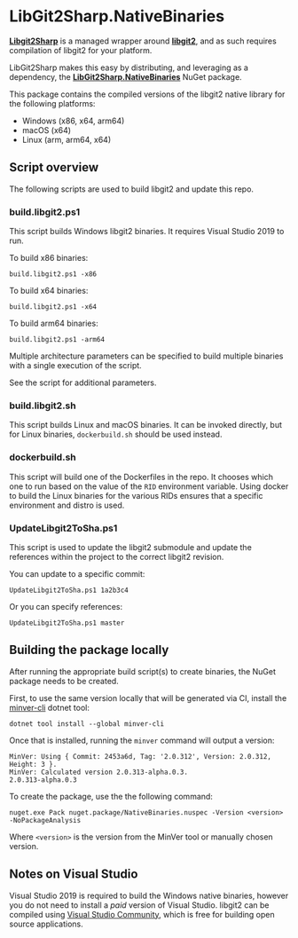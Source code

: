 # LibGit2Sharp.NativeBinaries

**[Libgit2Sharp][lg2s]** is a managed wrapper around **[libgit2][lg2]**, and as
such requires compilation of libgit2 for your platform.

LibGit2Sharp makes this easy by distributing, and leveraging as a dependency,
the **[LibGit2Sharp.NativeBinaries][lg2s-nb]** NuGet package.

This package contains the compiled versions of the libgit2 native library for
the following platforms:

 - Windows (x86, x64, arm64)
 - macOS (x64)
 - Linux (arm, arm64, x64)

 [lg2s-nb]: https://www.nuget.org/packages/LibGit2Sharp.NativeBinaries
 [lg2]: https://libgit2.github.com/
 [lg2s]: http://libgit2sharp.com/

## Script overview

The following scripts are used to build libgit2 and update this repo.

### build.libgit2.ps1

This script builds Windows libgit2 binaries. It requires Visual Studio 2019 to run.

To build x86 binaries:

```
build.libgit2.ps1 -x86
```

To build x64 binaries:

```
build.libgit2.ps1 -x64
```

To build arm64 binaries:

```
build.libgit2.ps1 -arm64
```

Multiple architecture parameters can be specified to build multiple binaries with a single execution of the script.

See the script for additional parameters.

### build.libgit2.sh

This script builds Linux and macOS binaries. It can be invoked directly, but for Linux binaries, `dockerbuild.sh` should be used instead.

### dockerbuild.sh

This script will build one of the Dockerfiles in the repo. It chooses which one to run based on the value of the `RID` environment variable. Using docker to build the Linux binaries for the various RIDs ensures that a specific environment and distro is used.

### UpdateLibgit2ToSha.ps1

This script is used to update the libgit2 submodule and update the references within the project to the correct libgit2 revision. 

You can update to a specific commit:

```
UpdateLibgit2ToSha.ps1 1a2b3c4
```

Or you can specify references:

```
UpdateLibgit2ToSha.ps1 master
```

## Building the package locally

After running the appropriate build script(s) to create binaries, the NuGet package needs to be created.

First, to use the same version locally that will be generated via CI, install the [minver-cli](https://www.nuget.org/packages/minver-cli) dotnet tool:

```
dotnet tool install --global minver-cli
```

Once that is installed, running the `minver` command will output a version:

```
MinVer: Using { Commit: 2453a6d, Tag: '2.0.312', Version: 2.0.312, Height: 3 }.
MinVer: Calculated version 2.0.313-alpha.0.3.
2.0.313-alpha.0.3
```

To create the package, use the the following command:

```
nuget.exe Pack nuget.package/NativeBinaries.nuspec -Version <version> -NoPackageAnalysis
```

Where `<version>` is the version from the MinVer tool or manually chosen version.


## Notes on Visual Studio

Visual Studio 2019 is required to build the Windows native binaries, however you
do not need to install a *paid* version of Visual Studio. libgit2
can be compiled using [Visual Studio Community](https://visualstudio.microsoft.com/vs/community/),
which is free for building open source applications.
